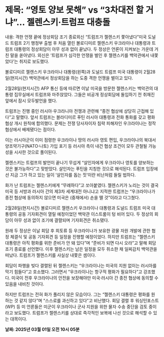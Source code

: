 # **제목: “영토 양보 못해” vs “3차대전 할 거냐”… 젤렌스키·트럼프 대충돌**

  내용: 격한 언쟁 끝에 정상회담 조기 종료외신 “트럼프가 젤렌스키 쫓아냈다”미국 도널드 트럼프 2기 행정부 출범 후 처음 열린 볼로디미르 젤렌스키 우크라이나 대통령과 트럼프 대통령의 정상회담이 아무 성과 없이 끝났다. 두 정상은 언론이 지켜보는 가운데 거친 말을 쏟아냈다. 외신은 ‘트럼프가 심각한 언쟁을 벌인 후 젤렌스키를 백악관에서 내쫓았다’는 취지로 보도했다.   

볼로디미르 젤렌스키 우크라이나 대통령(왼쪽)과 도널드 트럼프 미국 대통령이 2월28일(현지시간) 백악관에서 정상회담을 하는 도중 격한 언쟁을 벌이고 있다.    

2월28일(현지시간) AFP 통신 등에 따르면 이날 미국을 방문한 젤렌스키는 백악관의 대통령 집무실에서 트럼프와 마주앉았다. 그들은 비공개 정상회담에 돌입하기 전 취재진 앞에서 잠시 모두발언을 했다.   

트럼프는 진행 중인 러시아·우크라니아 전쟁과 관련해 “종전 협상에 상당히 근접해 있다”고 말했다. 앞서 트럼프는 블라디미르 푸틴 러시아 대통령과 전화 통화를 갖고 평화 협상 개시 원칙에 합의했다. 문제는 전쟁 당사자이자 침략 피해자인 우크라이나는 정작 협상에서 배제됐다는 점이다.   

이는 러시아군이 이미 점령한 우크라이나 땅의 러시아 영토 편입, 우크라이나의 북대서양조약기구(NATO·나토) 가입 포기 등 러시아 측이 내건 협상 조건이 모두 관철될 가능성을 시사한 것으로 풀이된다.   

젤렌스키는 트럼프의 발언이 끝나기 무섭게 “살인자에게 우크라이나 영토를 양보하는 것은 불가능하다”고 맞받았다. 살인자는 푸틴을 지칭한 것으로 해석된다. 트럼프 입장에선 지금 그가 하고 있는 일이 ’살인자를 돕는 짓’이란 비난처럼 들릴 법하다.   

화가 난 트럼프는 젤렌스키에게 “무례하다”고 쏘아붙였다. 젤렌스키가 노리는 것이 결국 미국 등 서방과 러시아 간의 제3차 세계대전 아니냐고 지적한 트럼프는 “우크라이나가 종전 협상에 동의하지 않으면 미국은 (중재에서) 손을 뗄 것”이라고 다그쳤다.   

2월28일(현지시간) 볼로디미르 젤렌스키 우크라이나 대통령과 도널드 트럼프 미국 대통령의 공동 기자회견이 열릴 예정이었던 백악관 이스트룸이 텅 비어 있다. 두 정상의 회담이 아무 성과 없이 조기에 결렬되며 기자회견은 취소됐다.    

원래 두 정상은 이날 회담 후 희토류 등 우크라이나가 보유한 광물 자원 개발에 관한 협정 체결식 및 공동 기자회견 등 일정을 진행할 예정이었다. 하지만 트럼프는 “젤렌스키 대통령은 아직 평화를 위한 준비가 안 돼 있다”며 “준비가 되면 다시 오라”고 말해 회담 조기 종료를 선언했다. 이후 젤렌스키는 남은 일정을 모두 취소한 채 일찌감치 백악관을 떠났다. 트럼프가 젤렌스키를 사실상 내쫓은 셈이다.   

회담이 파행을 빚다 결렬된 뒤 젤렌스키는 “우크라이나는 미국의 지원 없이는 러시아를 막기 힘들다”고 호소했다. 그러면서 “우크라이나는 항구적 평화가 필요하다”고 강조했다. 미국이 전후 우크라이나의 안전을 보장해야만 미국·러시아 간 종전 협상에 동의할 수 있음을 내비친 것이다.   

하지만 트럼프는 전혀 화가 풀리지 않은 모습이다. 그는 “젤렌스키 대통령은 평화를 원하는 것 같지 않다”며 “스스로를 과신하고 있다”고 비난했다. 회담 결렬 후 워싱턴포스트(WP) 등 미 언론들은 미군이 우크라이나 군사 지원을 위한 물자 수송 중단을 검토 중이라고 보도했다. 트럼프가 젤렌스키를 상대로 즉각적인 보복에 나선 것으로 해석할 수 있는 대목이다.

  **날짜: 2025년 03월 01일 오전 10시 05분**